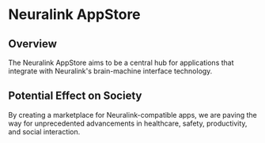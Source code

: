 # Neuralink AppStore

## Overview
The Neuralink AppStore aims to be a central hub for applications that integrate with Neuralink's brain-machine interface technology.

## Potential Effect on Society
By creating a marketplace for Neuralink-compatible apps,
we are paving the way for unprecedented advancements in healthcare,
safety,
productivity,
and social interaction.